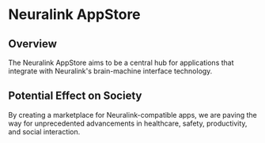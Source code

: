 # Neuralink AppStore

## Overview
The Neuralink AppStore aims to be a central hub for applications that integrate with Neuralink's brain-machine interface technology.

## Potential Effect on Society
By creating a marketplace for Neuralink-compatible apps,
we are paving the way for unprecedented advancements in healthcare,
safety,
productivity,
and social interaction.